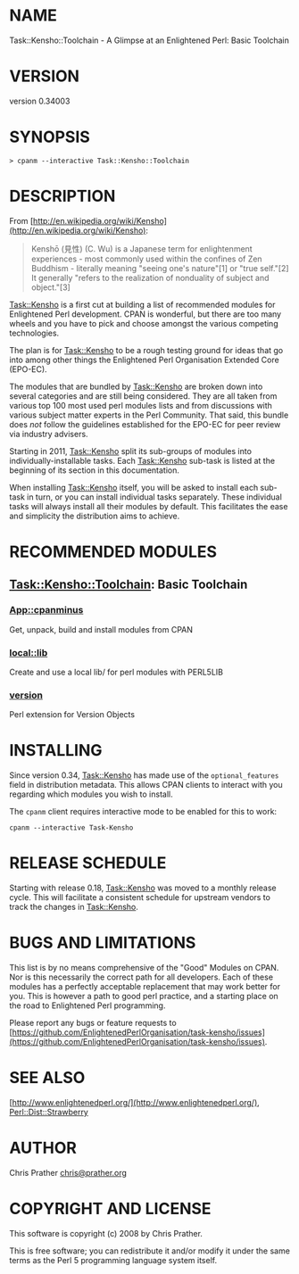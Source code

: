 # NAME

Task::Kensho::Toolchain - A Glimpse at an Enlightened Perl: Basic Toolchain

# VERSION

version 0.34003

# SYNOPSIS

    > cpanm --interactive Task::Kensho::Toolchain

# DESCRIPTION

From [http://en.wikipedia.org/wiki/Kensho](http://en.wikipedia.org/wiki/Kensho):

> Kenshō (見性) (C. Wu) is a Japanese term for enlightenment
> experiences - most commonly used within the confines of Zen
> Buddhism - literally meaning "seeing one's nature"\[1\] or "true
> self."\[2\] It generally "refers to the realization of nonduality of
> subject and object."\[3\]

[Task::Kensho](https://metacpan.org/pod/Task::Kensho) is a first cut at building a list of recommended modules
for Enlightened Perl development. CPAN is wonderful, but there are too
many wheels and you have to pick and choose amongst the various
competing technologies.

The plan is for [Task::Kensho](https://metacpan.org/pod/Task::Kensho) to be a rough testing ground for ideas that
go into among other things the Enlightened Perl Organisation Extended
Core (EPO-EC).

The modules that are bundled by [Task::Kensho](https://metacpan.org/pod/Task::Kensho) are broken down into
several categories and are still being considered. They are all taken
from various top 100 most used perl modules lists and from discussions
with various subject matter experts in the Perl Community. That said,
this bundle does _not_ follow the guidelines established for the EPO-EC
for peer review via industry advisers.

Starting in 2011, [Task::Kensho](https://metacpan.org/pod/Task::Kensho) split its sub-groups of modules into
individually-installable tasks.  Each [Task::Kensho](https://metacpan.org/pod/Task::Kensho) sub-task is listed at the
beginning of its section in this documentation.

When installing [Task::Kensho](https://metacpan.org/pod/Task::Kensho) itself, you will be asked to install each
sub-task in turn, or you can install individual tasks separately. These
individual tasks will always install all their modules by default. This
facilitates the ease and simplicity the distribution aims to achieve.

# RECOMMENDED MODULES

## [Task::Kensho::Toolchain](https://metacpan.org/pod/Task::Kensho::Toolchain): Basic Toolchain

### [App::cpanminus](https://metacpan.org/pod/App::cpanminus)

Get, unpack, build and install modules from CPAN

### [local::lib](https://metacpan.org/pod/local::lib)

Create and use a local lib/ for perl modules with PERL5LIB

### [version](https://metacpan.org/pod/version)

Perl extension for Version Objects

# INSTALLING

Since version 0.34, [Task::Kensho](https://metacpan.org/pod/Task::Kensho) has made use of the `optional_features` field
in distribution metadata. This allows CPAN clients to interact with you
regarding which modules you wish to install.

The `cpanm` client requires interactive mode to be enabled for this to work:

    cpanm --interactive Task-Kensho

# RELEASE SCHEDULE

Starting with release 0.18, [Task::Kensho](https://metacpan.org/pod/Task::Kensho) was moved to a monthly release
cycle. This will facilitate a consistent schedule for upstream vendors
to track the changes in [Task::Kensho](https://metacpan.org/pod/Task::Kensho).

# BUGS AND LIMITATIONS

This list is by no means comprehensive of the "Good" Modules on CPAN.
Nor is this necessarily the correct path for all developers. Each of
these modules has a perfectly acceptable replacement that may work
better for you. This is however a path to good perl practice, and a
starting place on the road to Enlightened Perl programming.

Please report any bugs or feature requests to
[https://github.com/EnlightenedPerlOrganisation/task-kensho/issues](https://github.com/EnlightenedPerlOrganisation/task-kensho/issues).

# SEE ALSO

[http://www.enlightenedperl.org/](http://www.enlightenedperl.org/),
[Perl::Dist::Strawberry](https://metacpan.org/pod/Perl::Dist::Strawberry)

# AUTHOR

Chris Prather <chris@prather.org>

# COPYRIGHT AND LICENSE

This software is copyright (c) 2008 by Chris Prather.

This is free software; you can redistribute it and/or modify it under
the same terms as the Perl 5 programming language system itself.
